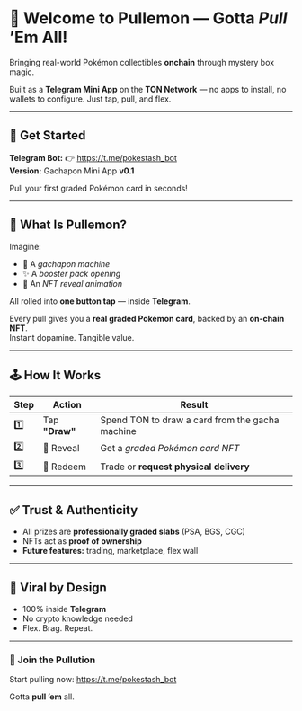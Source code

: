 # 🎉 Welcome to **Pullemon** — Gotta *Pull* ’Em All!

Bringing real-world Pokémon collectibles **onchain** through mystery box magic.

Built as a **Telegram Mini App** on the **TON Network** — no apps to install, no wallets to configure. Just tap, pull, and flex.

---

## 🚀 Get Started

**Telegram Bot:** 👉 https://t.me/pokestash_bot  
**Version:** Gachapon Mini App **v0.1**

Pull your first graded Pokémon card in seconds!

---

## 🎁 What Is Pullemon?

Imagine:

- 🎰 A *gachapon machine*  
- ✨ A *booster pack opening*  
- 🧬 An *NFT reveal animation*  

All rolled into **one button tap** — inside **Telegram**.

Every pull gives you a **real graded Pokémon card**, backed by an **on-chain NFT**.  
Instant dopamine. Tangible value.

---

## 🕹 How It Works

| Step | Action | Result |
|------|--------|--------|
| 1️⃣ | Tap **"Draw"** | Spend TON to draw a card from the gacha machine |
| 2️⃣ | 🎴 Reveal | Get a *graded Pokémon card NFT* |
| 3️⃣ | 🚚 Redeem | Trade or **request physical delivery** |


---

## ✅ Trust & Authenticity

- All prizes are **professionally graded slabs** (PSA, BGS, CGC)
- NFTs act as **proof of ownership**
- **Future features:** trading, marketplace, flex wall

---

## 📢 Viral by Design

- 100% inside **Telegram**
- No crypto knowledge needed
- Flex. Brag. Repeat.

---

### 🔗 Join the Pullution

Start pulling now: https://t.me/pokestash_bot

Gotta **pull ’em** all.
